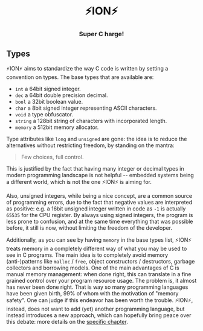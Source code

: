 <div align="center">
  <h1>⚡️ION⚡️</h1>
  <h3>Super C harge!</h3>
</div>

## Types

⚡️ION⚡️ aims to standardize the way C code is written by setting a convention on types.
The base types that are available are:

  - `int` a 64bit signed integer.
  - `dec` a 64bit double precision decimal.
  - `bool` a 32bit boolean value.
  - `char` a 8bit signed integer representing ASCII characters.
  - `void` a type obfuscator.
  - `string` a 128bit string of characters with incorporated length.
  - `memory` a 512bit memory allocator.

Type attributes like `long` and `unsigned` are gone: the idea is to reduce the
alternatives without restricting freedom, by standing on the mantra:

> Few choices, full control.

This is justified by the fact that having many integer or decimal types in modern
programming landscape is not helpful -- embedded systems being a different world,
which is not the one ⚡️ION⚡️ is aiming for.

Also, unsigned integers, while being a nice concept, are a common source of programming
errors, due to the fact that negative values are interpreted as positive: e.g. a 16bit
unsigned integer written in code as `-1` is actually `65535` for the CPU register.
By always using signed integers, the program is less prone to confusion, and at the same
time everything that was possible before, it still is now, without limiting the freedom
of the developer.

Additionally, as you can see by having `memory` in the base types list, ⚡️ION⚡️ treats
memory in a completely different way of what you may be used to see in C programs.
The main idea is to completely avoid memory (anti-)patterns like `malloc` / `free`,
object constructors / destructors, garbage collectors and borrowing models. One of
the main advantages of C is manual memory management: when done right, this can
translate in a fine grained control over your program resource usage. The problem is,
it almost has never been done right. That is way so many programming languages have
been given birth, 99% of whom with the motivation of "memory safety". One can judge if
this endeavor has been worth the trouble. ⚡️ION⚡️, instead, does not want to add (yet)
another programming language, but instead introduces a new approach, which can hopefully
bring peace over this debate: more details on the [specific chapter](doc/memory.md).
